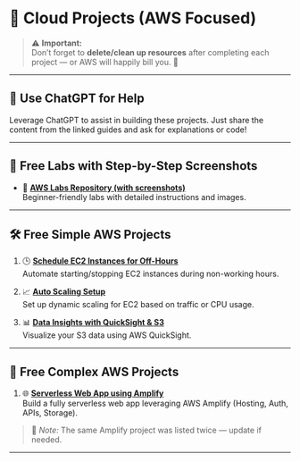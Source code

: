 # 🚀 Cloud Projects (AWS Focused)

> ⚠️ **Important:**  
> Don’t forget to **delete/clean up resources** after completing each project — or AWS will happily bill you. 💸

---

## 🤖 Use ChatGPT for Help  
Leverage ChatGPT to assist in building these projects. Just share the content from the linked guides and ask for explanations or code!

---

## 🧪 Free Labs with Step-by-Step Screenshots

- 📸 **[AWS Labs Repository (with screenshots)](https://github.com/thyagomota/aws-labs?tab=readme-ov-file)**  
  Beginner-friendly labs with detailed instructions and images.

---

## 🛠️ Free Simple AWS Projects

1. 🕒 **[Schedule EC2 Instances for Off-Hours](https://github.com/Kevin-byt/AWS-Projects/tree/main/Lambda/Start-Stop-EC2)**  
   Automate starting/stopping EC2 instances during non-working hours.

2. 📈 **[Auto Scaling Setup](https://github.com/Kevin-byt/AWS-Projects/tree/main/Auto%20Scaling)**  
   Set up dynamic scaling for EC2 based on traffic or CPU usage.

3. 📊 **[Data Insights with QuickSight & S3](https://github.com/Kevin-byt/AWS-Projects/tree/main/Data%20Visualization%20with%20QuickSight%20and%20S3)**  
   Visualize your S3 data using AWS QuickSight.

---

## 🔧 Free Complex AWS Projects

1. 🌐 **[Serverless Web App using Amplify](https://github.com/Kevin-byt/AWS-Projects/tree/main/Amplify)**  
   Build a fully serverless web app leveraging AWS Amplify (Hosting, Auth, APIs, Storage).

> 📝 *Note:* The same Amplify project was listed twice — update if needed.

---
